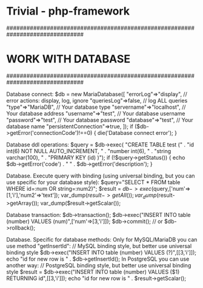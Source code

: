 # Trivial - php-framework

###############################################################################
#                               WORK WITH DATABASE                            #
###############################################################################

Database connect:
$db = new MariaDatabase([
        "errorLog"=>"display", // error actions: display, log, ignore 
        "queriesLog"=>false, // log ALL queries
        "type"=>"MariaDB", // Your database type
        "servername"=>"localhost", // Your database address
        "username"=>"test", // Your database username
        "password"=>"test", // Your database password
        "database"=>"test", // Your database name
        "persistentConnection"=>true,
    ]);
if ($db->getError('connectionCode')!==0) {
    die('Database connect error');
}

Database ddl operations:
$query = $db->exec(
    "CREATE TABLE test ("
        . "id int(6) NOT NULL AUTO_INCREMENT, "
        . "number int(6), "
        . "string varchar(100), "
        . "PRIMARY KEY (id) )");
if (!$query->getStatus()) {
    echo $db->getError('code') . " " . $db->getError('description');
}

Database. Execute query with binding (using universal binding, 
but you can use specific for your database style):
$query="SELECT * FROM table WHERE id=:num OR string=:num2)";
$result = $db->exec($query,['num'=>[1,'i'],'num2'=>'text']);
var_dump($result->getAll());
var_dump($result->getArray());
var_dump($result->getScalar());

Database transaction:
$db->transaction();
$db->exec("INSERT INTO table (number) VALUES (num)",['num'=>[3,'i']]); 
$db->commit(); 
// or $db->rollback();

Database. Specific for database methods:
Only for MySQL/MariaDB you can use method "getInsertId":
// MySQL binding style, but better use universal binding style
$db->exec("INSERT INTO table (number) VALUES (?)",[[3,'i']]); 
echo "id for new row is " . $db->getInsertId();
In PostgreSQL you can use another way:
// PostgreSQL binding style, but better use universal binding style
$result = $db->exec("INSERT INTO table (number) VALUES ($1) RETURNING id",[[3,'i']]);
echo "id for new row is " . $result->getScalar();